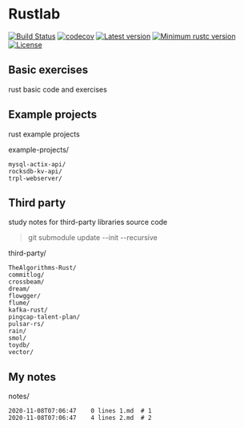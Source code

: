# Rustlab
[![Build Status](https://github.com/yew1eb/rustlab/workflows/CI/badge.svg)](https://github.com/yew1eb/rustlab/actions)
[![codecov](https://codecov.io/gh/yew1eb/rustlab/branch/master/graph/badge.svg?token=23v35zmfXO)](https://codecov.io/gh/yew1eb/rustlab)
[![Latest version](https://img.shields.io/crates/v/rustlab.svg)](https://crates.io/crates/rustlab)
[![Minimum rustc version](https://img.shields.io/badge/rustc-1.22+-yellow.svg)](https://github.com/yew1eb/rustlab#rust-version-requirements)
[![License](https://img.shields.io/badge/license-MIT-blue.svg)](LICENSE)


## Basic exercises
rust basic code and exercises    
<!-- basic-exercises_block_start -->

<!-- basic-exercises_block_end -->

## Example projects
rust example projects   
<!-- example-projects_block_start -->

example-projects/
```
mysql-actix-api/
rocksdb-kv-api/
trpl-webserver/
```

<!-- example-projects_block_end -->


## Third party
study notes for third-party libraries source code  

> git submodule update --init --recursive  

<!-- 3rd-party_block_start -->

third-party/
```
TheAlgorithms-Rust/
commitlog/
crossbeam/
dream/
flowgger/
flume/
kafka-rust/
pingcap-talent-plan/
pulsar-rs/
rain/
smol/
toydb/
vector/
```

<!-- 3rd-party_block_end -->

## My notes

<!-- notes_block_start -->

notes/
```
2020-11-08T07:06:47    0 lines 1.md  # 1
2020-11-08T07:06:47    4 lines 2.md  # 2
```
<!-- notes_block_end -->
